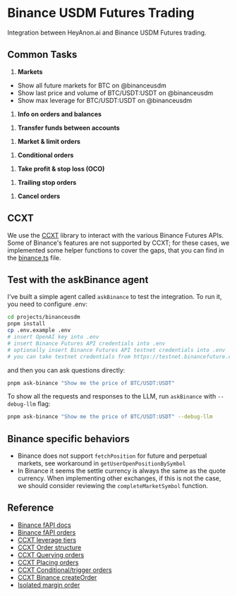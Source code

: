# Binance USDM Futures Trading

Integration between HeyAnon.ai and Binance USDM Futures trading.

## Common Tasks

1. **Markets**

- Show all future markets for BTC on @binanceusdm
- Show last price and volume of BTC/USDT:USDT on @binanceusdm
- Show max leverage for BTC/USDT:USDT on @binanceusdm

1. **Info on orders and balances**

 <!-- - Show all my open orders on @binanceusdm
 - Show my open orders on BTC/USDT on @binanceusdm
 - Show details on order 232168017 on @binanceusdm
 - Show my spot balance on @binanceusdm
 - Show my spot ETH balance on @binanceusdm -->

1. **Transfer funds between accounts**

 <!-- - Transfer 5,000 USDT to my futures account on @binanceusdm
 - Transfer all my USDT from my futures account to my spot account on @binanceusdm
 - Sell 1 BTC for USDT then transfer the obtained USDT to my futures account on @binanceusdm -->

1. **Market & limit orders**

 <!-- - Market buy 1 BTC with USDT on @binanceusdm
 - Buy 1 BTC at 40,000 USDT on @binanceusdm
 - Sell half of my BTC at 150,000 USDT on @binanceusdm (_TODO: Might incur LOT_MARKET_LOT_SIZE error_)
 - Ape all my USDT into BTC on @binanceusdm (_TODO: Might incur LOT_MARKET_LOT_SIZE error_) -->

1. **Conditional orders**

 <!-- - Market buy 1 BTC on @binanceusdm when the price goes below 50,000 USDT
 - Buy 1 BTC at 45,000 USDT on @binanceusdm when the price goes below 50,000 USDT
 - Market buy BTC with 100 USDT, then place an order to sell it for 10% profit on @binanceusdm
 - Market buy 1 BTC with USDT then place a 15% stop loss on @binanceusdm -->

1. **Take profit & stop loss (OCO)**

 <!-- - Sell 1 BTC for USDT with a 10% take profit and a 15% stop loss on @binanceusdm
 - Market buy BTC with 100 USDT, then place a 10% take profit and a 15% stop loss on @binanceusdm
 - Sell all of my BTC for USDT with a 10% take profit and a 15% stop loss on @binanceusdm -->

1. **Trailing stop orders**

 <!-- - Place an order to sell 1 BTC for USDT with a trailing take profit of 10%
 - Place an order to sell 1 BTC @ 100,000 USDT with a trailing take profit of 10%
 - Place an order to sell 1 BTC for USDT with a trailing take loss of 10%
 - Place an order to sell 1 BTC @ 50,000 USDT with a trailing take loss of 10%
 - Place an order to buy 1 BTC with USDT with a trailing take profit of 10%
 - Place an order to buy 1 BTC with USDT with a trailing stop loss of 10% -->

1. **Cancel orders**

 <!-- - Cancel all my orders on @binanceusdm
 - Cancel all my orders on BTC/USDT on @binanceusdm
 - Cancel my BTC orders on @binanceusdm
 - Cancel order 232168017 on @binanceusdm -->

## CCXT

We use the [CCXT](https://github.com/ccxt/ccxt/) library to interact with the various Binance Futures APIs. Some of Binance's features are not supported by CCXT; for these cases, we implemented some helper functions to cover the gaps, that you can find in the [binance.ts](./src/helpers/binance.ts) file.

## Test with the askBinance agent

I've built a simple agent called `askBinance` to test the integration. To run it, you need to configure .env:

```bash
cd projects/binanceusdm
pnpm install
cp .env.example .env
# insert OpenAI key into .env
# insert Binance Futures API credentials into .env
# optionally insert Binance Futures API testnet credentials into .env
# you can take testnet credentials from https://testnet.binancefuture.com
```

and then you can ask questions directly:

```bash
pnpm ask-binance "Show me the price of BTC/USDT:USDT"
```

To show all the requests and responses to the LLM, run `askBinance` with `--debug-llm` flag:

```bash
pnpm ask-binance "Show me the price of BTC/USDT:USDT" --debug-llm
```

## Binance specific behaviors

- Binance does not support `fetchPosition` for future and perpetual markets, see workaround in `getUserOpenPositionBySymbol`
- In Binance it seems the settle currency is always the same as the quote currency. When implementing other exchanges, if this is not the case, we should consider reviewing the `completeMarketSymbol` function.

## Reference

- [Binance fAPI docs](https://developers.binance.com/docs/derivatives/usds-margined-futures/general-info)
- [Binance fAPI orders](https://developers.binance.com/docs/derivatives/usds-margined-futures/trade/rest-api)
- [CCXT leverage tiers](https://docs.ccxt.com/#/README?id=leverage-tiers)
- [CCXT Order structure](https://docs.ccxt.com/#/?id=order-structure)
- [CCXT Querying orders](https://docs.ccxt.com/#/README?id=querying-orders)
- [CCXT Placing orders](https://docs.ccxt.com/#/README?id=placing-orders)
- [CCXT Conditional/trigger orders](https://docs.ccxt.com/#/README?id=conditional-orders)
- [CCXT Binance createOrder](https://docs.ccxt.com/#/exchanges/binance?id=createorder)
- [Isolated margin order](https://discord.com/channels/690203284119617602/690203284727660739/1119234330775007262)
